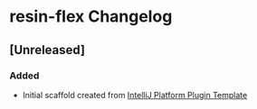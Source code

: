 <!-- Keep a Changelog guide -> https://keepachangelog.com -->

# resin-flex Changelog

## [Unreleased]
### Added
- Initial scaffold created from [IntelliJ Platform Plugin Template](https://github.com/JetBrains/intellij-platform-plugin-template)
